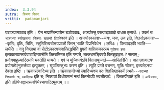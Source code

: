 ```yaml
---
index:  3.3.94
sutra:  स्त्रियां क्तिन्
vritti:  padamanjari
---
```


घञजपामपवाद इति । येन नाप्राप्तिन्यायेन घञोपवादः, अजपोस्तु परत्वादपवादो बाधक इत्यर्थः । उक्तं च `अजव्भ्यां स्त्रीखलनाः स्त्रियाः खलनौ विप्रतिषेधेने` इति । अजपोरवकाशः--चयः, जयः, लव इति, क्तिनोऽवकाशः---कृतिः, दृतिः, चितिः, स्तुतिरित्यत्रोभयप्राप्तौ क्तिन् भवति विप्रनिपेधेन । लब्धिः । षित्त्वादङपि भवति---लभेति । ननु निष्ठायां वा सेटोऽकारवचनात्सिद्धमिति ब्रुवतो वात्तिककारस्य `गुरोश्च हलः` इत्यकारप्राप्तावेवाबादिभ्यश्चेति क्तिन्नभिमत इति गम्यते, तत्कथमङ्विषये क्तिन्नुदाहृतः ? सत्यम् ; प्रयोगबाहुल्यादिदमपि भवतीति मन्यते । एवं च युज्विपयेऽपि क्तिन्प्रयुज्यते---आस्तिरिति । अत एवाबादयः प्रयोगतोऽनुसर्त्तव्या इत्युक्तम् ।
श्रुयजिस्तुभ्यः करण इति । ल्युटि प्राप्ते वचनम्, श्रुतिः श्रोत्रम्, इज्यतेऽनया देवता इष्टिः । ऋकारल्वादिभ्य इति । ऋकारान्तेभ्यो ल्वादिभ्यश्च परः क्तिन्निष्ठाकार्यं लभते---`रदाभ्यां निष्ठातो नः`, `ल्वादिभ्यः` इति च; निष्टायां विधीयमानं नत्वं क्तिनोऽपि भवतीत्यर्थः ।
क्तिन्नपीष्यते इति । `अस्त्रियाम्` इति प्रतिपेधाद्वासरूपविधेरभावादिदमुक्तम् ।।
